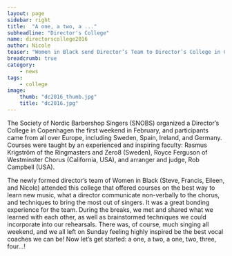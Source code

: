 ```yaml
---
layout: page
sidebar: right
title:  "A one, a two, a ..."
subheadline: "Director's College"
name: directorscollege2016
author: Nicole
teaser: "Women in Black send Director’s Team to Director’s College in Copenhagen"
breadcrumb: true
category:
    - news
tags:
    - college
image:
    thumb: "dc2016_thumb.jpg"
    title: "dc2016.jpg"
---
```

The Society of Nordic Barbershop Singers (SNOBS) organized a Director’s College in Copenhagen the first weekend in February, and participants came from all over Europe, including Sweden, Spain, Ireland, and Germany. Courses were taught by an experienced and inspiring faculty: Rasmus Krigström of the Ringmasters and Zero8 (Sweden), Royce Ferguson of Westminster Chorus (California, USA), and arranger and judge, Rob Campbell (USA).

The newly formed director’s team of Women in Black (Steve, Francis, Eileen, and Nicole) attended this college that offered courses on the best way to learn new music, what a director communicate non-verbally to the chorus, and techniques to bring the most out of singers. It was a great bonding experience for the team. During the breaks, we met and shared what we learned with each other, as well as brainstormed techniques we could incorporate into our rehearsals. There was, of course, much singing all weekend, and we all left on Sunday feeling highly inspired be the best vocal coaches we can be! Now let’s get started: a one, a two, a one, two, three, four…!
